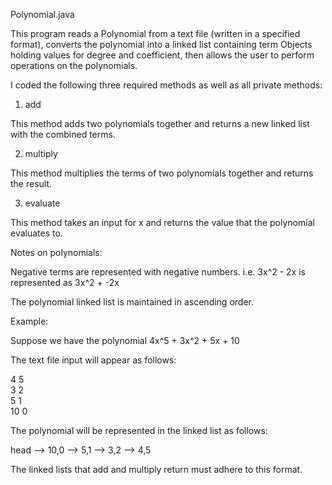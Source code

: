 Polynomial.java

This program reads a Polynomial from a text file (written in a specified format), converts the polynomial into a linked list containing term Objects holding values for degree and coefficient, then allows the user to perform operations on the polynomials.

I coded the following three required methods as well as all private methods:

1) add

This method adds two polynomials together and returns a new linked list with the combined terms.

2) multiply

This method multiplies the terms of two polynomials together and returns the result.

3) evaluate

This method takes an input for x and returns the value that the polynomial evaluates to.

Notes on polynomials:

Negative terms are represented with negative numbers. i.e. 3x^2 - 2x is represented as 3x^2 + -2x

The polynomial linked list is maintained in ascending order.

Example:

Suppose we have the polynomial 4x^5 + 3x^2 + 5x + 10

The text file input will appear as follows:

4 5<br/>
3 2<br/>
5 1 <br/>
10 0

The polynomial will be represented in the linked list as follows:

head --> 10,0 --> 5,1 --> 3,2 --> 4,5

The linked lists that add and multiply return must adhere to this format.
